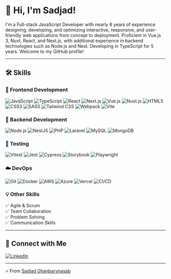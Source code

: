 # 👋 Hi, I'm Sadjad!

I'm a Full-stack JavaScript Developer with nearly 8 years of experience designing, developing, and optimizing interactive, responsive, and user-friendly web applications from concept to deployment. Proficient in Vue.js 3, Nuxt, React, and Next.js, with additional experience in backend technologies such as Node.js and Nest. Developing in TypeScript for 5 years. Welcome to my GitHub profile!

---

## 🛠️ Skills

### 🚀 Frontend Development  
![JavaScript](https://img.shields.io/badge/JavaScript-F7DF1E?logo=javascript&logoColor=black)
![TypeScript](https://img.shields.io/badge/TypeScript-3178C6?logo=typescript&logoColor=white)
![React](https://img.shields.io/badge/React-61DAFB?logo=react&logoColor=black)
![Next.js](https://img.shields.io/badge/Next.js-000000?logo=next.js&logoColor=white)
![Vue.js](https://img.shields.io/badge/Vue.js-4FC08D?logo=vue.js&logoColor=white)
![Nuxt.js](https://img.shields.io/badge/Nuxt.js-00C58E?logo=nuxt.js&logoColor=white)
![HTML5](https://img.shields.io/badge/HTML5-E34F26?logo=html5&logoColor=white)
![CSS3](https://img.shields.io/badge/CSS3-1572B6?logo=css3&logoColor=white)
![SASS](https://img.shields.io/badge/SASS-CC6699?logo=sass&logoColor=white)
![Tailwind CSS](https://img.shields.io/badge/Tailwind_CSS-38B2AC?logo=tailwind-css&logoColor=white)
![Webpack](https://img.shields.io/badge/Webpack-8DD6F9?logo=webpack&logoColor=black)
![Vite](https://img.shields.io/badge/Vite-646CFF?logo=vite&logoColor=white)  

### 🔧 Backend Development  
![Node.js](https://img.shields.io/badge/Node.js-339933?logo=node.js&logoColor=white)
![NestJS](https://img.shields.io/badge/NestJS-E0234E?logo=nestjs&logoColor=white)
![PHP](https://img.shields.io/badge/PHP-777BB4?logo=php&logoColor=white)
![Laravel](https://img.shields.io/badge/Laravel-FF2D20?logo=laravel&logoColor=white)
![MySQL](https://img.shields.io/badge/MySQL-4479A1?logo=mysql&logoColor=white)
![MongoDB](https://img.shields.io/badge/MongoDB-47A248?logo=mongodb&logoColor=white)  

### 🧪 Testing  
![Vitest](https://img.shields.io/badge/Vitest-6E9F18?logo=vitest&logoColor=white)
![Jest](https://img.shields.io/badge/Jest-C21325?logo=jest&logoColor=white)
![Cypress](https://img.shields.io/badge/Cypress-17202C?logo=cypress&logoColor=white)
![Storybook](https://img.shields.io/badge/Storybook-FF4785?logo=storybook&logoColor=white)
![Playwright](https://img.shields.io/badge/Playwright-2EAD33?logo=playwright&logoColor=white)  

### ☁️ DevOps  
![Git](https://img.shields.io/badge/Git-F05032?logo=git&logoColor=white)
![Docker](https://img.shields.io/badge/Docker-2496ED?logo=docker&logoColor=white)
![AWS](https://img.shields.io/badge/AWS-FF9900?logo=amazon-aws&logoColor=white)
![Azure](https://img.shields.io/badge/Azure-0078D4?logo=microsoft-azure&logoColor=white)
![Vercel](https://img.shields.io/badge/Vercel-000000?logo=vercel&logoColor=white)
![CI/CD](https://img.shields.io/badge/CI/CD-0045AC?logo=github-actions&logoColor=white)  

### 💡 Other Skills
✅ Agile & Scrum  
✅ Team Collaboration  
✅ Problem Solving  
✅ Communication Skills  

---
## 🔗 Connect with Me

[![LinkedIn](https://img.shields.io/badge/-LinkedIn-0A66C2?logo=linkedin&logoColor=white)](https://www.linkedin.com/in/sadjad-ghanbarynasab/)

---
⭐️ From [Sadjad Ghanbarynasab](https://github.com/sghgh1996)
